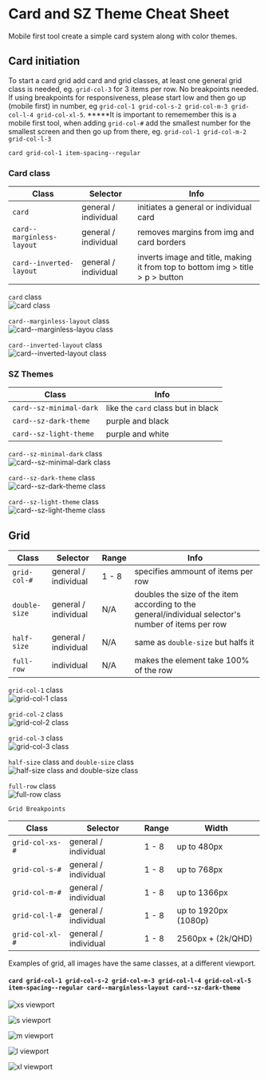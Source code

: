 # Card and SZ Theme Cheat Sheet

Mobile first tool create a simple card system along with color themes.

## Card initiation
To start a card grid add card and grid classes, at least one general grid class is needed, eg. `grid-col-3` for 3 items per row. No breakpoints needed. If using breakpoints for responsiveness, please start low and then go up (mobile first) in number, eg `grid-col-1 grid-col-s-2 grid-col-m-3 grid-col-l-4 grid-col-xl-5`. *****It is important to rememember this is a mobile first tool, when adding `grid-col-#` add the smallest number for the smallest screen and then go up from there, eg. `grid-col-1 grid-col-m-2 grid-col-l-3`

`card grid-col-1 item-spacing--regular`

### Card class
| Class | Selector | Info |
|-------|----------|----- |
|`card` |general / individual | initiates a general or individual card |
|`card--marginless-layout` |general / individual | removes margins from img and card borders |
|`card--inverted-layout` |general / individual | inverts image and title, making it from top to bottom img > title > p > button |

`card` class  
![card class](./img/card.PNG)

`card--marginless-layout` class  
![card--marginless-layou class](./img/card--marginless-layout.PNG)

`card--inverted-layout` class  
![card--inverted-layout class](./img/card--inverted-layout.PNG)

### SZ Themes

| Class  | Info |
|-------|----- |
| `card--sz-minimal-dark`|like the `card` class but in black |
|`card--sz-dark-theme`| purple and black|
|`card--sz-light-theme`| purple and white|

`card--sz-minimal-dark` class  
![card--sz-minimal-dark class](./img/card--sz-minimal-dark.PNG)

`card--sz-dark-theme` class  
![card--sz-dark-theme class](./img/card--sz-dark-theme.PNG)

`card--sz-light-theme` class  
![card--sz-light-theme class](./img/card--sz-light-theme.PNG)

## Grid

| Class | Selector | Range |  Info |
|-------|----------|----- | ----- |
|`grid-col-#` |general / individual| 1 - 8 | specifies ammount of items per row |
|`double-size` |general / individual| N/A | doubles the size of the item according to the general/individual selector's number of items per row |
|`half-size` |general / individual| N/A | same as `double-size` but halfs it |
|`full-row` | individual| N/A | makes the element take 100% of the row |

`grid-col-1` class  
![grid-col-1 class](./img/grid-col-1.PNG)

`grid-col-2` class  
![grid-col-2 class](./img/grid-col-2.PNG)

`grid-col-3` class  
![grid-col-3 class](./img/grid-col-3.PNG)  

`half-size` class and `double-size` class  
![half-size class and double-size class](./img/double-half-size.PNG)

`full-row` class  
![full-row class](./img/full-row.PNG)  



	Grid Breakpoints

| Class | Selector | Range |  Width |
|-------|----------|----- | ----- |
|`grid-col-xs-#` |general / individual| 1 - 8 | up to 480px |
|`grid-col-s-#` |general / individual| 1 - 8 | up to 768px |
|`grid-col-m-#` |general / individual| 1 - 8 | up to 1366px |
|`grid-col-l-#` |general / individual| 1 - 8 | up to 1920px (1080p) |
|`grid-col-xl-#` |general / individual| 1 - 8 | 2560px + (2k/QHD)|

Examples of grid, all images have the same classes, at a different viewport.

#### `card grid-col-1 grid-col-s-2 grid-col-m-3 grid-col-l-4 grid-col-xl-5 item-spacing--regular card--marginless-layout card--sz-dark-theme`  

![xs viewport](./img/xs.png)

![s viewport](./img/s.png)

![m viewport](./img/m.png)  

![l viewport](./img/l.png)

![xl viewport](./img/xl.png)